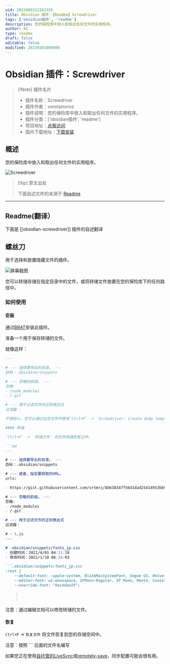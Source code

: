 ```yaml
---
uid: 2023080322262335
title: Obsidian 插件：【Readme】Screwdriver
tags: ['obsidian插件', 'readme']
description: 您的保险库中放入和取出任何文件的实用程序。
author: AI
type: readme
draft: false
editable: false
modified: 20230101000000
---
```


# Obsidian 插件：Screwdriver

> [!Note] 插件名片
> - 插件名称：Screwdriver
> - 插件作者：vorotamoroz
> - 插件说明：您的保险库中放入和取出任何文件的实用程序。
> - 插件分类：['obsidian插件', 'readme']
> - 项目地址：[点我访问](https://github.com/vrtmrz/obsidian-screwdriver)
> - 国内下载地址：[下载安装](https://pkmer.cn/products/plugin/pluginMarket/?obsidian-screwdriver)

## 概述

您的保险库中放入和取出任何文件的实用程序。

![Screwdriver](https://cdn.pkmer.cn/covers/obsidian-screwdriver_new.gif!pkmer)

> [!tip] 原文出处
> 
>下面自述文件的来源于 [Readme](https://ghproxy.net/https://raw.githubusercontent.com/vrtmrz/obsidian-screwdriver/main/README.md)
> 

---

## Readme(翻译）

下面是 [[obsidian-screwdriver]] 插件的自述翻译


## 螺丝刀

用于选择和放置隐藏文件的插件。

![屏幕截图](https://user-images.githubusercontent.com/45774780/158567788-fbea41ba-d07d-4faf-bc09-ce241a0c9f67.gif)

您可以转储存储在指定目录中的文件，或将转储文件放置在您的保险库下的任何路径中。

### 如何使用

#### 安装
通过[BRAT](https://github.com/TfTHacker/obsidian42-brat)安装此插件。

准备一个用于保存转储的文件。

就像这样：

```md
---

# --- 选择要导出的目录。 ---
目标：.obsidian/snippets

# --- 忽略的前缀。 ---
忽略:
- /node_modules
- /.git

# --- 用于过滤文件的正则表达式
过滤器：

不用担心。您可以通过在空文件中使用`Ctrl+P` -> `Screwdriver: Create dump template`来创建此文件。您只需要选择目标目录即可。

#### 转储

`Ctrl+P` -> `转储文件` 将文件转储到笔记中。

```md
---

# --- 选择要导出的目录。 ---
目标：.obsidian/snippets

# --- 或者，指定要获取的URL。
urls:

- https://gist.githubusercontent.com/vrtmrz/8b638347f56d1dad25414953bb95d7b6/raw/77f2965f79e9390b88dd17d5f23475b1f8b8085a/ninja-cursor-snippets.css

# --- 忽略的前缀。 ---
忽略:
- /node_modules
- /.git

# --- 用于过滤文件的正则表达式
过滤器：

# - \.js
---

# .obsidian/snippets/fonts_jp.css
- 创建时间：2021/4/01 04:11:10
- 修改时间：2022/1/10 06:34:03

```.obsidian/snippets/fonts_jp.css
:root {
    --default-font: -apple-system, BlinkMacSystemFont, Segoe UI, Helvetica, Arial, sans-serif, Apple Color Emoji, Segoe UI Emoji;
    --editor-font: ui-monospace, SFMono-Regular, SF Mono, Menlo, Consolas, Liberation Mono, monospace;
    --override-font: "HackGen35";

    ：
    ：
```

注意：通过编辑文档可以修改转储的文件。

#### 恢复
`Ctrl+P` -> `恢复文件` 将文件恢复到您的存储空间中。

注意：按照 ``` 后面的文件名编写

如果您正在使用[自托管的LiveSync](https://github.com/vrtmrz/obsidian-livesync)或[remotely-save](https://github.com/fyears/remotely-save)，同步配置可能会很有用。




